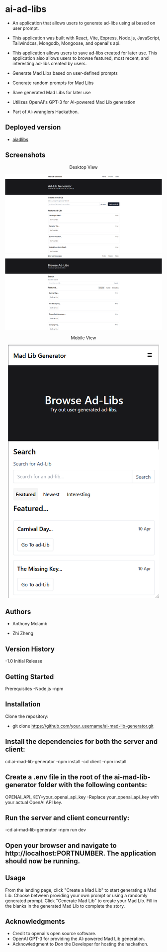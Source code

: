 # ai-ad-libs

- An application that allows users to generate ad-libs using ai based on user prompt.

- This application was built with React, Vite, Express, Node.js, JavaScript, Tailwindcss, Mongodb, Mongoose, and openai's api.

- This application allows users to save ad-libs created for later use. This application also allows users to browse featured, most recent, and interesting ad-libs created by users.
 - Generate Mad Libs based on user-defined prompts
 - Generate random prompts for Mad Libs
 - Save generated Mad Libs for later use
 - Utilizes OpenAI's GPT-3 for AI-powered Mad Lib generation

- Part of Ai-wranglers Hackathon.


## Deployed version

- [aiadlibs](https://aiadlibs.com/)

## Screenshots

<div align="center">
 <p>Desktop View</p>
 <img src="client/public/home-desktop.png" alt="Home desktop screenshot">
 <img src="client/public/browse-desktop.png" alt="Browse desktop screenshot">
 <p>Mobile View</p>
 <img src="client/public/browse-mobile.png" alt="Browse mobile screenshot">
</div>

## Authors

- Anthony Mclamb

- Zhi Zheng

## Version History

-1.0 Initial Release

## Getting Started
 Prerequisites
 -Node.js
 -npm
 
## Installation
 Clone the repository:
 - git clone https://github.com/your_username/ai-mad-lib-generator.git

## Install the dependencies for both the server and client:
 cd ai-mad-lib-generator
 -npm install
 -cd client
 -npm install
 
## Create a .env file in the root of the ai-mad-lib-generator folder with the following contents:
  OPENAI_API_KEY=your_openai_api_key
  -Replace your_openai_api_key with your actual OpenAI API key.

## Run the server and client concurrently:
  -cd ai-mad-lib-generator
  -npm run dev

## Open your browser and navigate to http://localhost:PORTNUMBER. The application should now be running.

## Usage
  From the landing page, click "Create a Mad Lib" to start generating a Mad Lib.
  Choose between providing your own prompt or using a randomly generated prompt.
  Click "Generate Mad Lib" to create your Mad Lib.
  Fill in the blanks in the generated Mad Lib to complete the story.

## Acknowledgments

- Credit to openai's open source software.
- OpenAI GPT-3 for providing the AI-powered Mad Lib generation.
- Acknowledgment to Don the Developer for hosting the hackathon.
